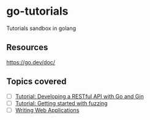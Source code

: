 # go-tutorials
Tutorials sandbox in golang

## Resources

https://go.dev/doc/

## Topics covered

- [ ] [Tutorial: Developing a RESTful API with Go and Gin](https://go.dev/doc/tutorial/web-service-gin.html)
- [ ] [Tutorial: Getting started with fuzzing](https://go.dev/doc/tutorial/fuzz.html)
- [ ] [Writing Web Applications](https://go.dev/doc/articles/wiki/)
